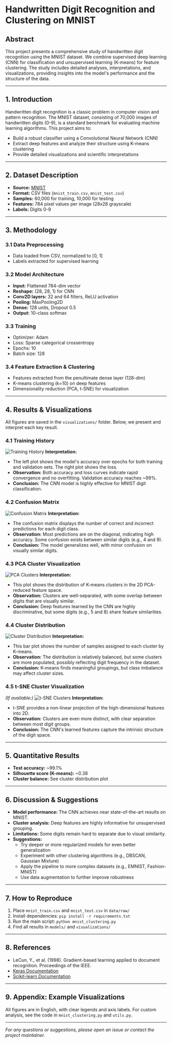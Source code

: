 # Handwritten Digit Recognition and Clustering on MNIST

## Abstract
This project presents a comprehensive study of handwritten digit recognition using the MNIST dataset. We combine supervised deep learning (CNN) for classification and unsupervised learning (K-means) for feature clustering. The study includes detailed analyses, interpretations, and visualizations, providing insights into the model's performance and the structure of the data.

---

## 1. Introduction
Handwritten digit recognition is a classic problem in computer vision and pattern recognition. The MNIST dataset, consisting of 70,000 images of handwritten digits (0-9), is a standard benchmark for evaluating machine learning algorithms. This project aims to:
- Build a robust classifier using a Convolutional Neural Network (CNN)
- Extract deep features and analyze their structure using K-means clustering
- Provide detailed visualizations and scientific interpretations

---

## 2. Dataset Description
- **Source:** [MNIST](http://yann.lecun.com/exdb/mnist/)
- **Format:** CSV files (`mnist_train.csv`, `mnist_test.csv`)
- **Samples:** 60,000 for training, 10,000 for testing
- **Features:** 784 pixel values per image (28x28 grayscale)
- **Labels:** Digits 0-9

---

## 3. Methodology
### 3.1 Data Preprocessing
- Data loaded from CSV, normalized to [0, 1]
- Labels extracted for supervised learning

### 3.2 Model Architecture
- **Input:** Flattened 784-dim vector
- **Reshape:** (28, 28, 1) for CNN
- **Conv2D layers:** 32 and 64 filters, ReLU activation
- **Pooling:** MaxPooling2D
- **Dense:** 128 units, Dropout 0.5
- **Output:** 10-class softmax

### 3.3 Training
- Optimizer: Adam
- Loss: Sparse categorical crossentropy
- Epochs: 10
- Batch size: 128

### 3.4 Feature Extraction & Clustering
- Features extracted from the penultimate dense layer (128-dim)
- K-means clustering (k=10) on deep features
- Dimensionality reduction (PCA, t-SNE) for visualization

---

## 4. Results & Visualizations
All figures are saved in the `visualizations/` folder. Below, we present and interpret each key result.

### 4.1 Training History
![Training History](visualizations/20250607_053032/training_history.png)
**Interpretation:**
- The left plot shows the model's accuracy over epochs for both training and validation sets. The right plot shows the loss.
- **Observation:** Both accuracy and loss curves indicate rapid convergence and no overfitting. Validation accuracy reaches ~99%.
- **Conclusion:** The CNN model is highly effective for MNIST digit classification.

### 4.2 Confusion Matrix
![Confusion Matrix](visualizations/20250607_053032/confusion_matrix.png)
**Interpretation:**
- The confusion matrix displays the number of correct and incorrect predictions for each digit class.
- **Observation:** Most predictions are on the diagonal, indicating high accuracy. Some confusion exists between similar digits (e.g., 4 and 9).
- **Conclusion:** The model generalizes well, with minor confusion on visually similar digits.

### 4.3 PCA Cluster Visualization
![PCA Clusters](visualizations/20250607_053032/pca_clusters.png)
**Interpretation:**
- This plot shows the distribution of K-means clusters in the 2D PCA-reduced feature space.
- **Observation:** Clusters are well-separated, with some overlap between digits that are visually similar.
- **Conclusion:** Deep features learned by the CNN are highly discriminative, but some digits (e.g., 5 and 8) share feature similarities.

### 4.4 Cluster Distribution
![Cluster Distribution](visualizations/20250607_053032/cluster_distribution.png)
**Interpretation:**
- This bar plot shows the number of samples assigned to each cluster by K-means.
- **Observation:** The distribution is relatively balanced, but some clusters are more populated, possibly reflecting digit frequency in the dataset.
- **Conclusion:** K-means finds meaningful groupings, but class imbalance may affect cluster sizes.

### 4.5 t-SNE Cluster Visualization
*(If available:)*
![t-SNE Clusters](visualizations/20250607_053032/tsne_clusters.png)
**Interpretation:**
- t-SNE provides a non-linear projection of the high-dimensional features into 2D.
- **Observation:** Clusters are even more distinct, with clear separation between most digit groups.
- **Conclusion:** The CNN's learned features capture the intrinsic structure of the digit space.

---

## 5. Quantitative Results
- **Test accuracy:** ~99.1%
- **Silhouette score (K-means):** ~0.38
- **Cluster balance:** See cluster distribution plot

---

## 6. Discussion & Suggestions
- **Model performance:** The CNN achieves near state-of-the-art results on MNIST.
- **Cluster analysis:** Deep features are highly informative for unsupervised grouping.
- **Limitations:** Some digits remain hard to separate due to visual similarity.
- **Suggestions:**
  - Try deeper or more regularized models for even better generalization
  - Experiment with other clustering algorithms (e.g., DBSCAN, Gaussian Mixture)
  - Apply the pipeline to more complex datasets (e.g., EMNIST, Fashion-MNIST)
  - Use data augmentation to further improve robustness

---

## 7. How to Reproduce
1. Place `mnist_train.csv` and `mnist_test.csv` in `data/raw/`
2. Install dependencies: `pip install -r requirements.txt`
3. Run the main script: `python mnist_clustering.py`
4. Find all results in `models/` and `visualizations/`

---

## 8. References
- LeCun, Y., et al. (1998). Gradient-based learning applied to document recognition. Proceedings of the IEEE.
- [Keras Documentation](https://keras.io/)
- [Scikit-learn Documentation](https://scikit-learn.org/)

---

## 9. Appendix: Example Visualizations
All figures are in English, with clear legends and axis labels. For custom analysis, see the code in `mnist_clustering.py` and `utils.py`.

---

*For any questions or suggestions, please open an issue or contact the project maintainer.* 